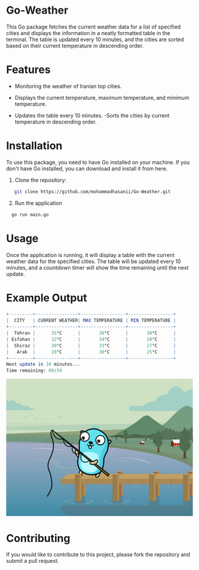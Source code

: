 
# Go-Weather

This Go package fetches the current weather data for a list of specified cities and displays the information in a neatly formatted table in the terminal. The table is updated every 10 minutes, and the cities are sorted based on their current temperature in descending order.

# Features
- Monitoring the weather of Iranian top cities.


- Displays the current temperature, maximum temperature, and minimum temperature.

- Updates the table every 10 minutes.
-Sorts the cities by current temperature in descending order.



# Installation
To use this package, you need to have Go installed on your machine. If you don't have Go installed, you can download and install it from here.


1. Clone the repository:
```bash
   git clone https://github.com/mohammadhasanii/Go-Weather.git 
```

2. Run the application
 ```bash
   go run main.go 
```

# Usage
Once the application is running, it will display a table with the current weather data for the specified cities. The table will be updated every 10 minutes, and a countdown timer will show the time remaining until the next update.

# Example Output

```mathematica
+---------+----------------+-----------------+-----------------+
|  CITY   | CURRENT WEATHER| MAX TEMPERATURE | MIN TEMPERATURE |
+---------+----------------+-----------------+-----------------+
|  Tehran |      35°C      |       38°C      |       30°C      |
| Esfahan |      32°C      |       34°C      |       28°C      |
|  Shiraz |      30°C      |       33°C      |       27°C      |
|   Arak  |      28°C      |       30°C      |       25°C      |
+---------+----------------+-----------------+-----------------+
Next update in 10 minutes...
Time remaining: 09:59

```

![Logo](./demo.png)


# Contributing
If you would like to contribute to this project, please fork the repository and submit a pull request.






